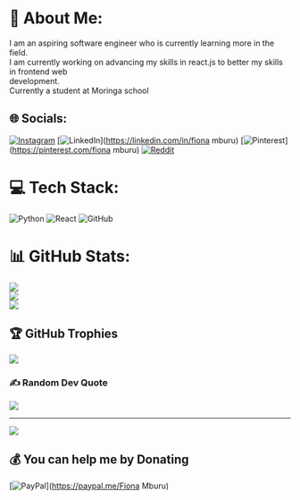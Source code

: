 # 💫 About Me:
I am an aspiring software engineer who is currently learning more in the field.<br>I am currently working on advancing my skills in react.js to better my skills in frontend web<br>development.<br>Currently a student at Moringa school<br>


## 🌐 Socials:
[![Instagram](https://img.shields.io/badge/Instagram-%23E4405F.svg?logo=Instagram&logoColor=white)](https://instagram.com/fifi.mburu_) [![LinkedIn](https://img.shields.io/badge/LinkedIn-%230077B5.svg?logo=linkedin&logoColor=white)](https://linkedin.com/in/fiona mburu) [![Pinterest](https://img.shields.io/badge/Pinterest-%23E60023.svg?logo=Pinterest&logoColor=white)](https://pinterest.com/fiona mburu) [![Reddit](https://img.shields.io/badge/Reddit-%23FF4500.svg?logo=Reddit&logoColor=white)](https://reddit.com/user/u/fifimburu) 

# 💻 Tech Stack:
![Python](https://img.shields.io/badge/python-3670A0?style=for-the-badge&logo=python&logoColor=ffdd54) ![React](https://img.shields.io/badge/react-%2320232a.svg?style=for-the-badge&logo=react&logoColor=%2361DAFB) ![GitHub](https://img.shields.io/badge/github-%23121011.svg?style=for-the-badge&logo=github&logoColor=white)
# 📊 GitHub Stats:
![](https://github-readme-stats.vercel.app/api?username=mburufiona&theme=dark&hide_border=false&include_all_commits=true&count_private=true)<br/>
![](https://github-readme-streak-stats.herokuapp.com/?user=mburufiona&theme=dark&hide_border=false)<br/>
![](https://github-readme-stats.vercel.app/api/top-langs/?username=mburufiona&theme=dark&hide_border=false&include_all_commits=true&count_private=true&layout=compact)

## 🏆 GitHub Trophies
![](https://github-profile-trophy.vercel.app/?username=mburufiona&theme=radical&no-frame=false&no-bg=false&margin-w=4)

### ✍️ Random Dev Quote
![](https://quotes-github-readme.vercel.app/api?type=horizontal&theme=radical)

---
[![](https://visitcount.itsvg.in/api?id=mburufiona&icon=7&color=10)](https://visitcount.itsvg.in)

  ## 💰 You can help me by Donating
  [![PayPal](https://img.shields.io/badge/PayPal-00457C?style=for-the-badge&logo=paypal&logoColor=white)](https://paypal.me/Fiona Mburu) 

  
<!-- Proudly created with GPRM ( https://gprm.itsvg.in ) -->
